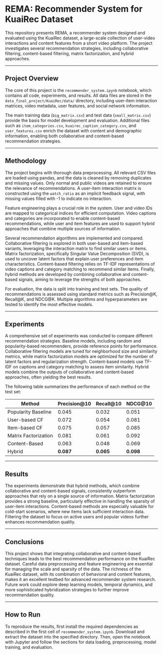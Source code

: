 # REMA: Recommender System for KuaiRec Dataset

This repository presents REMA, a recommender system designed and evaluated using the KuaiRec dataset, a large-scale collection of user-video interactions and content features from a short video platform. The project investigates several recommendation strategies, including collaborative filtering, content-based filtering, matrix factorization, and hybrid approaches.

---

## Project Overview

The core of this project is the `recommender_system.ipynb` notebook, which contains all code, experiments, and results. All data files are stored in the `data_final_project/KuaiRec/data/` directory, including user-item interaction matrices, video metadata, user features, and social network information.

The main training data (`big_matrix.csv`) and test data (`small_matrix.csv`) provide the basis for model development and evaluation. Additional files such as `item_categories.csv`, `kuairec_caption_category.csv`, and `user_features.csv` enrich the dataset with content and demographic information, enabling both collaborative and content-based recommendation strategies.

---

## Methodology

The project begins with thorough data preprocessing. All relevant CSV files are loaded using pandas, and the data is cleaned by removing duplicates and missing values. Only normal and public videos are retained to ensure the relevance of recommendations. A user-item interaction matrix is constructed using the `watch_ratio` as an implicit feedback signal, with missing values filled with -1 to indicate no interaction.

Feature engineering plays a crucial role in the system. User and video IDs are mapped to categorical indices for efficient computation. Video captions and categories are incorporated to enable content-based recommendations, while user and item features are used to support hybrid approaches that combine multiple sources of information.

Several recommendation algorithms are implemented and compared. Collaborative filtering is explored in both user-based and item-based variants, leveraging the interaction matrix to find similar users or items. Matrix factorization, specifically Singular Value Decomposition (SVD), is used to uncover latent factors that explain user preferences and item characteristics. Content-based filtering relies on TF-IDF representations of video captions and category matching to recommend similar items. Finally, hybrid methods are developed by combining collaborative and content-based signals, aiming to leverage the strengths of both approaches.

For evaluation, the data is split into training and test sets. The quality of recommendations is assessed using standard metrics such as Precision@K, Recall@K, and NDCG@K. Multiple algorithms and hyperparameters are tested to identify the most effective models.

---

## Experiments

A comprehensive set of experiments was conducted to compare different recommendation strategies. Baseline models, including random and popularity-based recommenders, provide reference points for performance. Collaborative filtering models are tuned for neighborhood size and similarity metrics, while matrix factorization models are optimized for the number of latent factors and regularization strength. Content-based models use TF-IDF on captions and category matching to assess item similarity. Hybrid models combine the outputs of collaborative and content-based approaches, often yielding the best results.

The following table summarizes the performance of each method on the test set:

| Method                  | Precision@10 | Recall@10 | NDCG@10 |
|-------------------------|-------------|-----------|---------|
| Popularity Baseline     | 0.045       | 0.032     | 0.051   |
| User-based CF           | 0.072       | 0.054     | 0.081   |
| Item-based CF           | 0.075       | 0.057     | 0.085   |
| Matrix Factorization    | 0.081       | 0.061     | 0.092   |
| Content-Based           | 0.063       | 0.048     | 0.069   |
| Hybrid                  | **0.087**   | **0.065** | **0.098** |

---

## Results

The experiments demonstrate that hybrid methods, which combine collaborative and content-based signals, consistently outperform approaches that rely on a single source of information. Matrix factorization provides a strong baseline, particularly effective in handling the sparsity of user-item interactions. Content-based methods are especially valuable for cold-start scenarios, where new items lack sufficient interaction data. Filtering the dataset to focus on active users and popular videos further enhances recommendation quality.

---

## Conclusions

This project shows that integrating collaborative and content-based techniques leads to the best recommendation performance on the KuaiRec dataset. Careful data preprocessing and feature engineering are essential for managing the scale and sparsity of the data. The richness of the KuaiRec dataset, with its combination of behavioral and content features, makes it an excellent testbed for advanced recommender system research. Future work could explore deep learning models, temporal dynamics, and more sophisticated hybridization strategies to further improve recommendation quality.

---

## How to Run

To reproduce the results, first install the required dependencies as described in the first cell of `recommender_system.ipynb`. Download and extract the dataset into the specified directory. Then, open the notebook with Jupyter and follow the sections for data loading, preprocessing, model training, and evaluation.


